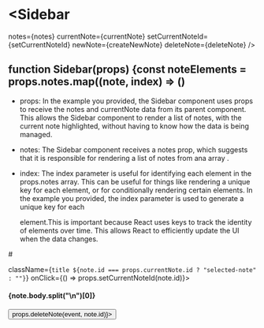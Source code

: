
# <Sidebar
notes={notes}
currentNote={currentNote}
setCurrentNoteId={setCurrentNoteId}
newNote={createNewNote}
deleteNote={deleteNote}
/>

## function Sidebar(props) {const noteElements = props.notes.map((note, index) => ()

* props: In the example you provided, the Sidebar component uses props to receive the notes and currentNote data from its parent component. This allows the Sidebar component to render a list of notes, with the current note highlighted, without having to know how the data is being managed.

* notes: The Sidebar component receives a notes prop, which suggests that it is responsible for rendering a list of notes from ana array .
* index: The index parameter is useful for identifying each element in the props.notes array. This can be useful for things like rendering a unique key for each element, or for conditionally rendering certain elements. In the example you provided, the index parameter is used to generate a unique key for each <div> element.This is important because React uses keys to track the identity of elements over time. This allows React to efficiently update the UI when the data changes.


#<div>
                
className={`title ${note.id === props.currentNote.id ? "selected-note" : ""}`}
onClick={() => props.setCurrentNoteId(note.id)}>
<h4 className="text-snippet">{note.body.split("\n")[0]}</h4>
<button onClick={(event) => props.deleteNote(event, note.id)}>
<i className="gg-trash trash-icon"></i>
</button>
</div>

